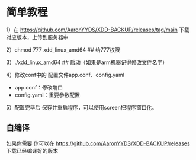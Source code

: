 # 简单教程

1）在 https://github.com/AaronYYDS/XDD-BACKUP/releases/tag/main 下载对应版本，上传到服务器中 

2）chmod 777 xdd_linux_amd64 ## 给777权限

3）./xdd_linux_amd64 ## 启动（如果是arm机器记得修改文件名字）

4）修改conf中的 配置文件app.conf、config.yaml
- app.conf：修改端口 
- config.yaml：重要参数配置

5）配置完毕后 保存并重启程序，可以使用screen把程序窗口化。

## 自编译

如果你需要 你可以在 https://github.com/AaronYYDS/XDD-BACKUP/releases 下载已经编译好的版本
